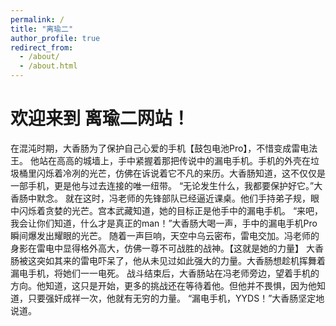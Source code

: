 ```yaml
---
permalink: /
title: "离瑜二"
author_profile: true
redirect_from: 
  - /about/
  - /about.html
---
```

# 欢迎来到 离瑜二网站！
在混沌时期，大香肠为了保护自己心爱的手机【鼓包电池Pro】，不惜变成雷电法王。
他站在高高的城墙上，手中紧握着那把传说中的漏电手机。手机的外壳在垃圾桶里闪烁着冷冽的光芒，仿佛在诉说着它不凡的来历。大香肠知道，这不仅仅是一部手机，更是他与过去连接的唯一纽带。
“无论发生什么，我都要保护好它。”大香肠中默念。
就在这时，冯老师的先锋部队已经逼近课桌。他们手持弟子规，眼中闪烁着贪婪的光芒。宫本武藏知道，她的目标正是他手中的漏电手机。
“来吧，我会让你们知道，什么才是真正的man！”大香肠大喝一声，手中的漏电手机Pro瞬间爆发出耀眼的光芒。
随着一声巨响，天空中乌云密布，雷电交加。冯老师的身影在雷电中显得格外高大，仿佛一尊不可战胜的战神。【这就是她的力量】
大香肠被这突如其来的雷电吓呆了，他从未见过如此强大的力量。大香肠想趁机挥舞着漏电手机，将她们一一电死。
战斗结束后，大香肠站在冯老师旁边，望着手机的方向。他知道，这只是开始，更多的挑战还在等待着他。但他并不畏惧，因为他知道，只要强奸成祥一次，他就有无穷的力量。
“漏电手机，YYDS！”大香肠坚定地说道。

